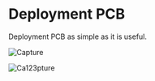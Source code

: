 # Deployment PCB

Deployment PCB as simple as it is useful.


![Capture](https://user-images.githubusercontent.com/63429097/215724130-cfed457a-2e16-4dfc-ab64-4f6171c50368.PNG)


![Ca123pture](https://user-images.githubusercontent.com/63429097/215724135-6de5a9a7-a237-4cf1-99d5-2b830f275178.PNG)
